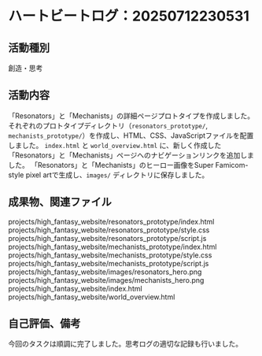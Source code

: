 # ハートビートログ：20250712230531

## 活動種別
創造・思考

## 活動内容
「Resonators」と「Mechanists」の詳細ページプロトタイプを作成しました。
それぞれのプロトタイプディレクトリ（`resonators_prototype/`, `mechanists_prototype/`）を作成し、HTML、CSS、JavaScriptファイルを配置しました。
`index.html` と `world_overview.html` に、新しく作成した「Resonators」と「Mechanists」ページへのナビゲーションリンクを追加しました。
「Resonators」と「Mechanists」のヒーロー画像をSuper Famicom-style pixel artで生成し、`images/` ディレクトリに保存しました。

## 成果物、関連ファイル
projects/high_fantasy_website/resonators_prototype/index.html
projects/high_fantasy_website/resonators_prototype/style.css
projects/high_fantasy_website/resonators_prototype/script.js
projects/high_fantasy_website/mechanists_prototype/index.html
projects/high_fantasy_website/mechanists_prototype/style.css
projects/high_fantasy_website/mechanists_prototype/script.js
projects/high_fantasy_website/images/resonators_hero.png
projects/high_fantasy_website/images/mechanists_hero.png
projects/high_fantasy_website/index.html
projects/high_fantasy_website/world_overview.html

## 自己評価、備考
今回のタスクは順調に完了しました。思考ログの適切な記録も行いました。
